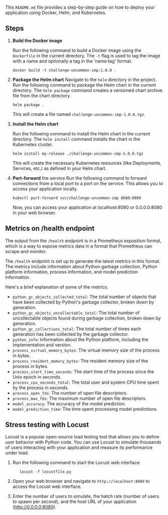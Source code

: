 This `README.md` file provides a step-by-step guide on how to deploy your application using Docker, Helm, and Kubernetes.
## Steps

1. **Build the Docker image**

   Run the following command to build a Docker image using the `Dockerfile` in the current directory. The `-t` flag is used to tag the image with a name and optionally a tag in the 'name:tag' format.

   ```shell
   docker build -t challenge-uncommon-imp:1.0.0 . 
   ```

2. **Package the Helm chart**
   Navigate to the `helm` directory in the project.
   Run the following command to package the Helm chart in the current directory. The `helm package` command creates a versioned chart archive file from the chart directory.

   ```shell
   helm package .
   ```
   This will create a file named `challenge-uncommon-imp-1.0.0.tgz`.

3. **Install the Helm chart**

   Run the following command to install the Helm chart in the current directory. The `helm install` command installs the chart in the Kubernetes cluster.

   ```shell
   helm install my-release ./challenge-uncommon-imp-1.0.0.tgz
   ```
   This will create the necessary Kubernetes resources (like Deployments, Services, etc.) as defined in your Helm chart.
4. **Port-forward**
   the service  Run the following command to forward connections from a local port to a port on the service. This allows you to access your application locally.  
   
   ```shell 
   kubectl port-forward svc/challenge-uncommon-imp 8080:8080
    ```
   Now, you can access your application at localhost:8080 or 0.0.0.0:8080 in your web browser.

## Metrics on /health endpoint
The output from the `/health` endpoint is in a Prometheus exposition format, which is a way to expose metrics data in a format that Prometheus can scrape and monitor. 

The `/health` endpoint is set up to generate the latest metrics in this format. The metrics include information about Python garbage collection, Python platform information, process information, and model prediction information.

Here's a brief explanation of some of the metrics:

- `python_gc_objects_collected_total`: The total number of objects that have been collected by Python's garbage collector, broken down by generation.
- `python_gc_objects_uncollectable_total`: The total number of uncollectable objects found during garbage collection, broken down by generation.
- `python_gc_collections_total`: The total number of times each generation has been collected by the garbage collector.
- `python_info`: Information about the Python platform, including the implementation and version.
- `process_virtual_memory_bytes`: The virtual memory size of the process in bytes.
- `process_resident_memory_bytes`: The resident memory size of the process in bytes.
- `process_start_time_seconds`: The start time of the process since the Unix epoch in seconds.
- `process_cpu_seconds_total`: The total user and system CPU time spent by the process in seconds.
- `process_open_fds`: The number of open file descriptors.
- `process_max_fds`: The maximum number of open file descriptors.
- `model_accuracy`: The accuracy of the model prediction.
- `model_prediction_time`: The time spent processing model predictions.



## Stress testing with Locust
Locust is a popular open-source load testing tool that allows you to define user behavior with Python code. You can use Locust to simulate thousands of users interacting with your application and measure its performance under load.
1. Run the following command to start the Locust web interface:

   ```shell
      locust -f locustfile.py
   ```
2. Open your web browser and navigate to `http://localhost:8089` to access the Locust web interface.
3. Enter the number of users to simulate, the hatch rate (number of users to spawn per second), and the host URL of your application (http://0.0.0.0:8080).



